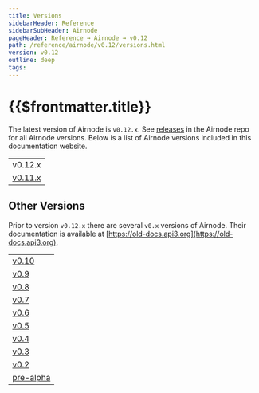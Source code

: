 ```yaml
---
title: Versions
sidebarHeader: Reference
sidebarSubHeader: Airnode
pageHeader: Reference → Airnode → v0.12
path: /reference/airnode/v0.12/versions.html
version: v0.12
outline: deep
tags:
---
```


<VersionWarning/>

<PageHeader/>

<SearchHighlight/>

<FlexStartTag/>

# {{$frontmatter.title}}

The latest version of Airnode is `v0.12.x`. See
[releases](https://github.com/api3dao/airnode/releases) in the Airnode repo for
all Airnode versions. Below is a list of Airnode versions included in this
documentation website.

|                                                 |
| ----------------------------------------------- |
| v0.12.x                                         |
| [v0.11.x](/reference/airnode/v0.12/versions.md) |

## Other Versions

Prior to version `v0.12.x` there are several `v0.x` versions of Airnode. Their
documentation is available at
[https://old-docs.api3.org](https://old-docs.api3.org).

|                                                           |
| --------------------------------------------------------- |
| [v0.10](https://old-docs.api3.org/airnode/v0.10/)         |
| [v0.9](https://old-docs.api3.org/airnode/v0.9/)           |
| [v0.8](https://old-docs.api3.org/airnode/v0.8/)           |
| [v0.7](https://old-docs.api3.org/airnode/v0.7/)           |
| [v0.6](https://old-docs.api3.org/airnode/v0.6/)           |
| [v0.5](https://old-docs.api3.org/airnode/v0.5/)           |
| [v0.4](https://old-docs.api3.org/airnode/v0.4/)           |
| [v0.3](https://old-docs.api3.org/airnode/v0.3/)           |
| [v0.2](https://old-docs.api3.org/airnode/v0.2/)           |
| [pre-alpha](https://old-docs.api3.org/airnode/pre-alpha/) |

<FlexEndTag/>
